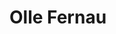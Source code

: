 # Olle Fernau




<!DOCTYPE html>
<html>
<head>
  <title>Olle Fernau>
  <style>
    body {
      background-color: orange;
      text-align: left; /* center the elements inside the body */
    }
    h1 {
      text-align: Left
    }
    /* Style for the media player */
    .media-player {
      width: 50%; /* half of the screen width */
      margin: 0 auto; /* center the element horizontally */
    }
    /* Style for the progress bar */
    .progress-bar {
      width: 100%;
      height: 30px;
      background: #ccc;
    }
    .progress {
      height: 100%;
      background: #4CAF50;
    }
  </style>
</head>
<body>
  <h1>Contact</h1>
  <h1>Music</h1>
  <div class="media-player">
    <audio id="audio" controls>
      <source src="your-music-file.mp3" type="audio/mpeg">
      Your browser does not support the audio element.
    </audio>
    <br>
    <button id="play-pause" onclick="playPause()">Play/Pause</button>
    <input type="range" id="volume" min="0" max="1" step="0.1" onchange="changeVolume()">
    <br>
    <div class="progress-bar">
      <div class="progress" id="progress"></div>
    </div>
  </div>
  <script>
    var audio = document.getElementById("audio");
    var playPause = document.getElementById("play-pause");
    var volume = document.getElementById("volume");
    var progress = document.getElementById("progress");

    function playPause() {
      if (audio.paused) {
        audio.play();
        playPause.innerHTML = "Pause";
      } else {
        audio.pause();
        playPause.innerHTML = "Play";
      }
    }

    function changeVolume() {
      audio.volume = volume.value;
    }

    audio.addEventListener("timeupdate", function() {
      var currentTime = audio.currentTime;
      var duration = audio.duration;
      var percentage = (currentTime / duration) * 100;
      progress.style.width = percentage + "%";
    });
  </script>
</body>
</html>

